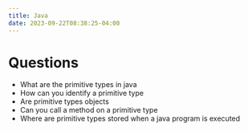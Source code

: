 ```yaml
---
title: Java
date: 2023-09-22T08:38:25-04:00
---
```

# Questions
- What are the primitive types in java
- How can you identify a primitive type
- Are primitive types objects
- Can you call a method on a primitive type
- Where are primitive types stored when a java program is executed
